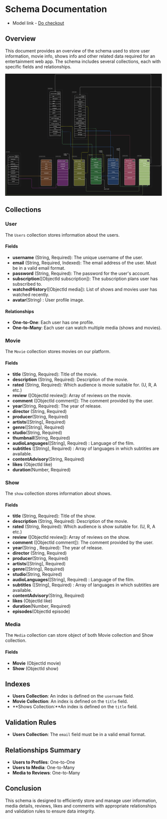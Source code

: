 # Schema Documentation
- Model link - [Do checkout](https://app.eraser.io/workspace/rPYaoaqlntkQMFml7Rjz?origin=share)

## Overview
This document provides an overview of the schema used to store user information, movie info, shows info and other related data required for an entertainment web app. The schema includes several collections, each with specific fields and relationships.

![ER Diagram](./assets/ER_Diagram.png)

## Collections
### User
The `Users` collection stores information about the users.

#### Fields
- **username** (String, Required): The unique username of the user.
- **email** (String, Required, Indexed): The email address of the user. Must be in a valid email format.
- **password** (String, Required): The password for the user's account.
- **subscription**([ObjectId subscription]): The subscription plans user has subscribed to.
- **watchedHistory**([ObjectId media]): List of shows and movies user has watched recently.
- **avatar**(String) : User profile image.
#### Relationships
- **One-to-One**: Each user has one profile.
- **One-to-Many**: Each user can watch multiple media (shows and movies).
### Movie
The `Movie` collection stores movies on our platform.

#### Fields
- **title** (String, Required): Title of the movie.
- **description** (String, Required): Description of the movie.
- **rated** (String, Required): Which audience is movie suitable for. (U, R, A etc.)
- **review** ([ObjectId review]): Array of reviews on the movie.
- **comment** ([ObjectId comment]): The comment provided by the user.
- **year**(String, Required): The year of release.
- **director** (String, Required)
- **producer**(String, Required)
- **artists**([String], Required)
- **genre**([String], Required) 
- **studio**(String, Required) 
- **thumbnail**(String, Required) 
- **audioLanguages**([String], Required) : Language of the film.
- **subtitles** ([String], Required) : Array of languages in which subtitles are available.
- **contentAdvisory**(String, Required)
- **likes** (ObjectId like)
- **duration**(Number, Required)
### Show
The `show` collection stores information about shows.

#### Fields
- **title** (String, Required): Title of the show.
- **description** (String, Required): Description of the movie.
- **rated** (String, Required): Which audience is show suitable for. (U, R, A etc.)
- **review** ([ObjectId review]): Array of reviews on the show.
- **comment** ([ObjectId comment]): The comment provided by the user.
- **year**(String , Required): The year of release.
- **director** (String, Required)
- **producer**(String, Required)
- **artists**([String], Required)
- **genre**([String], Required) 
- **studio**(String, Required) 
- **audioLanguages**([String], Required) : Language of the film.
- **subtitles** ([String], Required) : Array of languages in which subtitles are available.
- **contentAdvisory**(String, Required)
- **likes** (ObjectId like)
- **duration**(Number, Required)
- **episodes**(ObjectId episode)
### Media
The `Media` collection can store object of both Movie collection and Show collection.

#### Fields
- **Movie** (ObjectId movie)
- **Show** (ObjectId show)
## Indexes
- **Users Collection**: An index is defined on the `username`  field.
- **Movie Collection**: An index is defined on the `title`  field.
- **Shows Collection:**An index is defined on the `title`  field.
## Validation Rules
- **Users Collection**: The `email`  field must be in a valid email format.
## Relationships Summary
- **Users to Profiles**: One-to-One
- **Users to Media**: One-to-Many
- **Media to Reviews**: One-to-Many
## Conclusion
This schema is designed to efficiently store and manage user information, media details, reviews, likes and comments with appropriate relationships and validation rules to ensure data integrity.



